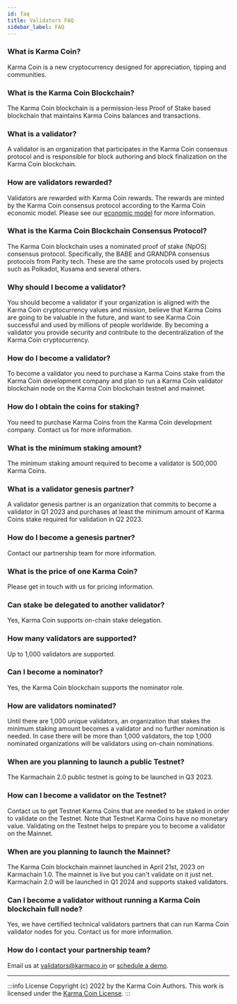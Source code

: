 ```yaml
---
id: faq
title: Validators FAQ
sidebar_label: FAQ
---
```


### What is Karma Coin?
Karma Coin is a new cryptocurrency designed for appreciation, tipping and communities.

### What is the Karma Coin Blockchain?
The Karma Coin blockchain is a permission-less Proof of Stake based blockchain that maintains Karma Coins balances and transactions.

### What is a validator?
A validator is an organization that participates in the Karma Coin consensus protocol and is responsible for block authoring and block finalization on the Karma Coin blockchain.

### How are validators rewarded?
Validators are rewarded with Karma Coin rewards. The rewards are minted by the Karma Coin consensus protocol according to the Karma Coin economic model. Please see our [economic model](/docs/tokenomics) for more information.

### What is the Karma Coin Blockchain Consensus Protocol?
The Karma Coin blockchain uses a nominated proof of stake (NpOS) consensus protocol. Specifically, the BABE and GRANDPA consensus protocols from Parity tech. These are the same protocols used by projects such as Polkadot, Kusama and several others.

### Why should I become a validator?
You should become a validator if your organization is aligned with the Karma Coin cryptocurrency values and mission, believe that Karma Coins are going to be valuable in the future, and want to see Karma Coin successful and used by millions of people worldwide. By becoming a validator you provide security and contribute to the decentralization of the Karma Coin cryptocurrency.

### How do I become a validator?
To become a validator you need to purchase a Karma Coins stake from the Karma Coin development company and plan to run a Karma Coin validator blockchain node on the Karma Coin blockchain testnet and mainnet.

### How do I obtain the coins for staking?
You need to purchase Karma Coins from the Karma Coin development company. Contact us for more information.

### What is the minimum staking amount?
The minimum staking amount required to become a validator is 500,000 Karma Coins.

### What is a validator genesis partner?
A validator genesis partner is an organization that commits to become a validator in Q1 2023 and  purchases at least the minimum amount of Karma Coins stake required for validation in Q2 2023.

### How do I become a genesis partner?
Contact our partnership team for more information.

### What is the price of one Karma Coin?
Please get in touch with us for pricing information.

### Can stake be delegated to another validator?
Yes, Karma Coin supports on-chain stake delegation.

### How many validators are supported?
Up to 1,000 validators are supported.

### Can I become a nominator?
Yes, the Karma Coin blockchain supports the nominator role.

### How are validators nominated?
Until there are 1,000 unique validators, an organization that stakes the minimum staking amount becomes a validator and no further nomination is needed. In case there will be more than 1,000 validators, the top 1,000 nominated organizations will be validators using on-chain nominations.

### When are you planning to launch a public Testnet?
The Karmachain 2.0 public testnet is going to be launched in Q3 2023.

### How can I become a validator on the Testnet?
Contact us to get Testnet Karma Coins that are needed to be staked in order to validate on the Testnet. Note that Testnet Karma Coins have no monetary value. Validating on the Testnet helps to prepare you to become a validator on the Mainnet.

### When are you planning to launch the Mainnet?
The Karma Coin blockchain mainnet launched in April 21st, 2023 on Karmachain 1.0. The mainnet is live but you can't validate on it just net. Karmachain 2.0 will be launched in Q1 2024 and supports staked validators. 

### Can I become a validator without running a Karma Coin blockchain full node?
Yes, we have certified technical validators partners that can run Karma Coin validator nodes for you. Contact us for more information.

### How do I contact your partnership team?
Email us at validators@karmaco.in or [schedule a demo](https://forms.gle/MTT5esnpCBMU63vt9).


---
:::info License
Copyright (c) 2022 by the Karma Coin Authors. This work is licensed under the [Karma Coin License](/docs/license).
:::
